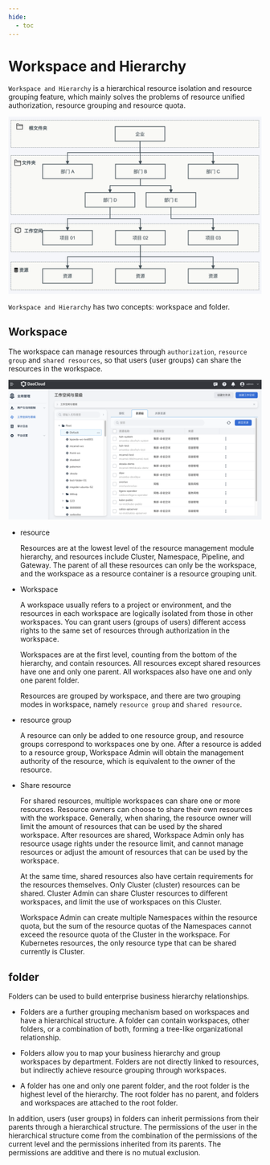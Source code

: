 ```yaml
---
hide:
  - toc
---
```


# Workspace and Hierarchy

`Workspace and Hierarchy` is a hierarchical resource isolation and resource grouping feature, which mainly solves the problems of resource unified authorization, resource grouping and resource quota.

![Hierarchy](../../images/fdpractice.png)

`Workspace and Hierarchy` has two concepts: workspace and folder.

## Workspace

The workspace can manage resources through `authorization`, `resource group` and `shared resources`, so that users (user groups) can share the resources in the workspace.

![Workspace](../../images/wsfd01.png)

- resource

    Resources are at the lowest level of the resource management module hierarchy, and resources include Cluster, Namespace, Pipeline, and Gateway.
    The parent of all these resources can only be the workspace, and the workspace as a resource container is a resource grouping unit.

- Workspace

    A workspace usually refers to a project or environment, and the resources in each workspace are logically isolated from those in other workspaces.
    You can grant users (groups of users) different access rights to the same set of resources through authorization in the workspace.

    Workspaces are at the first level, counting from the bottom of the hierarchy, and contain resources.
    All resources except shared resources have one and only one parent. All workspaces also have one and only one parent folder.

    Resources are grouped by workspace, and there are two grouping modes in workspace, namely `resource group` and `shared resource`.

- resource group

    A resource can only be added to one resource group, and resource groups correspond to workspaces one by one.
    After a resource is added to a resource group, Workspace Admin will obtain the management authority of the resource, which is equivalent to the owner of the resource.

- Share resource

    For shared resources, multiple workspaces can share one or more resources.
    Resource owners can choose to share their own resources with the workspace. Generally, when sharing, the resource owner will limit the amount of resources that can be used by the shared workspace.
    After resources are shared, Workspace Admin only has resource usage rights under the resource limit, and cannot manage resources or adjust the amount of resources that can be used by the workspace.

    At the same time, shared resources also have certain requirements for the resources themselves. Only Cluster (cluster) resources can be shared.
    Cluster Admin can share Cluster resources to different workspaces, and limit the use of workspaces on this Cluster.

    Workspace Admin can create multiple Namespaces within the resource quota, but the sum of the resource quotas of the Namespaces cannot exceed the resource quota of the Cluster in the workspace.
    For Kubernetes resources, the only resource type that can be shared currently is Cluster.

## folder

Folders can be used to build enterprise business hierarchy relationships.

- Folders are a further grouping mechanism based on workspaces and have a hierarchical structure.
  A folder can contain workspaces, other folders, or a combination of both, forming a tree-like organizational relationship.

- Folders allow you to map your business hierarchy and group workspaces by department.
  Folders are not directly linked to resources, but indirectly achieve resource grouping through workspaces.

- A folder has one and only one parent folder, and the root folder is the highest level of the hierarchy.
  The root folder has no parent, and folders and workspaces are attached to the root folder.

In addition, users (user groups) in folders can inherit permissions from their parents through a hierarchical structure.
The permissions of the user in the hierarchical structure come from the combination of the permissions of the current level and the permissions inherited from its parents. The permissions are additive and there is no mutual exclusion.